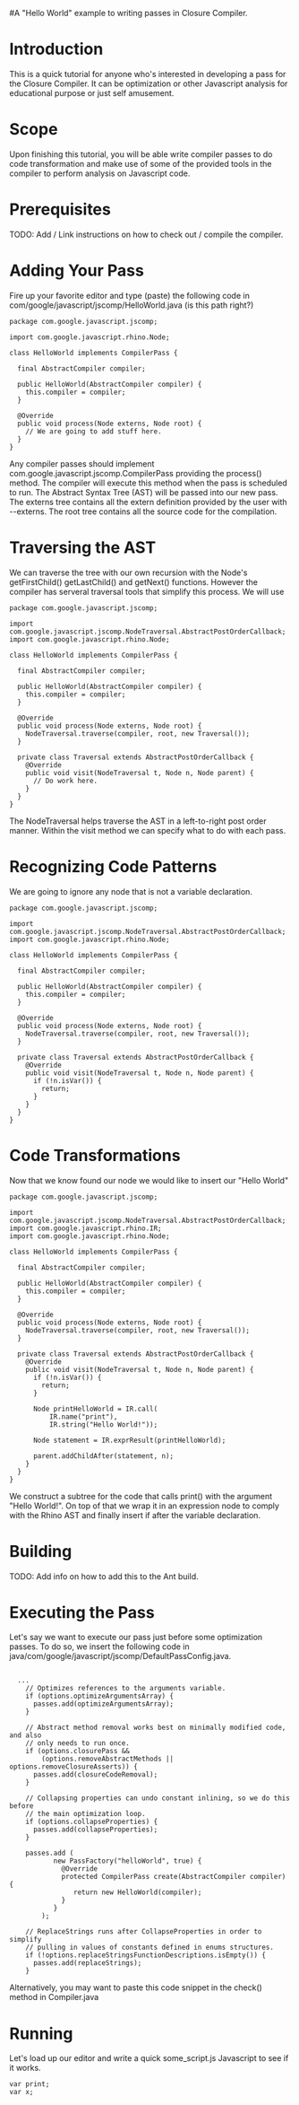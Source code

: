 #A "Hello World" example to writing passes in Closure Compiler.

# Introduction #

This is a quick tutorial for anyone who's interested in developing a pass for the Closure Compiler. It can be optimization or other Javascript analysis for educational purpose or just self amusement.

# Scope #

Upon finishing this tutorial, you will be able write compiler passes to do code transformation and make use of some of the provided tools in the compiler to perform analysis on Javascript code.

# Prerequisites #

TODO: Add / Link instructions on how to check out / compile the compiler.

# Adding Your Pass #

Fire up your favorite editor and type (paste) the following code in com/google/javascript/jscomp/HelloWorld.java (is this path right?)

```
package com.google.javascript.jscomp;

import com.google.javascript.rhino.Node;

class HelloWorld implements CompilerPass {

  final AbstractCompiler compiler;
  
  public HelloWorld(AbstractCompiler compiler) {
    this.compiler = compiler;
  }

  @Override
  public void process(Node externs, Node root) {
    // We are going to add stuff here. 
  }
}
```

Any compiler passes should implement com.google.javascript.jscomp.CompilerPass providing the process() method. The compiler will execute this method when the pass is scheduled to run. The Abstract Syntax Tree (AST) will be passed into our new pass. The externs tree contains all the extern definition provided by the user with --externs. The root tree contains all the source code for the compilation.

# Traversing the AST #

We can traverse the tree with our own recursion with the Node's getFirstChild() getLastChild() and getNext() functions. However the compiler has serveral traversal tools that simplify this process. We will use

```
package com.google.javascript.jscomp;

import com.google.javascript.jscomp.NodeTraversal.AbstractPostOrderCallback;
import com.google.javascript.rhino.Node;

class HelloWorld implements CompilerPass {

  final AbstractCompiler compiler;
  
  public HelloWorld(AbstractCompiler compiler) {
    this.compiler = compiler;
  }
  
  @Override
  public void process(Node externs, Node root) {
    NodeTraversal.traverse(compiler, root, new Traversal());
  }
  
  private class Traversal extends AbstractPostOrderCallback {
    @Override
    public void visit(NodeTraversal t, Node n, Node parent) {
      // Do work here.
    }
  }
}
```

The NodeTraversal helps traverse the AST in a left-to-right post order manner. Within the visit method we can specify what to do with each pass.

# Recognizing Code Patterns #

We are going to ignore any node that is not a variable declaration.

```
package com.google.javascript.jscomp;

import com.google.javascript.jscomp.NodeTraversal.AbstractPostOrderCallback;
import com.google.javascript.rhino.Node;

class HelloWorld implements CompilerPass {

  final AbstractCompiler compiler;
  
  public HelloWorld(AbstractCompiler compiler) {
    this.compiler = compiler;
  }
  
  @Override
  public void process(Node externs, Node root) {
    NodeTraversal.traverse(compiler, root, new Traversal());
  }
  
  private class Traversal extends AbstractPostOrderCallback {
    @Override
    public void visit(NodeTraversal t, Node n, Node parent) {
      if (!n.isVar()) {
        return;
      }
    }
  }
}
```

# Code Transformations #
Now that we know found our node we would like to insert our "Hello World"

```
package com.google.javascript.jscomp;

import com.google.javascript.jscomp.NodeTraversal.AbstractPostOrderCallback;
import com.google.javascript.rhino.IR;
import com.google.javascript.rhino.Node;

class HelloWorld implements CompilerPass {

  final AbstractCompiler compiler;
  
  public HelloWorld(AbstractCompiler compiler) {
    this.compiler = compiler;
  }
  
  @Override
  public void process(Node externs, Node root) {
    NodeTraversal.traverse(compiler, root, new Traversal());
  }
  
  private class Traversal extends AbstractPostOrderCallback {
    @Override
    public void visit(NodeTraversal t, Node n, Node parent) {
      if (!n.isVar()) {
        return;
      }

      Node printHelloWorld = IR.call(
          IR.name("print"),
          IR.string("Hello World!"));
      
      Node statement = IR.exprResult(printHelloWorld);
      
      parent.addChildAfter(statement, n);
    }
  }
}
```

We construct a subtree for the code that calls print() with the argument "Hello World!". On top of that we wrap it in an expression node to comply with the Rhino AST and finally insert if after the variable declaration.

# Building #

TODO: Add info on how to add this to the Ant build.

# Executing the Pass #

Let's say we want to execute our pass just before some optimization passes. To do so, we insert the following code in java/com/google/javascript/jscomp/DefaultPassConfig.java.

```

  ...
    // Optimizes references to the arguments variable.
    if (options.optimizeArgumentsArray) {
      passes.add(optimizeArgumentsArray);
    }

    // Abstract method removal works best on minimally modified code, and also
    // only needs to run once.
    if (options.closurePass &&
        (options.removeAbstractMethods || options.removeClosureAsserts)) {
      passes.add(closureCodeRemoval);
    }

    // Collapsing properties can undo constant inlining, so we do this before
    // the main optimization loop.
    if (options.collapseProperties) {
      passes.add(collapseProperties);
    }
   
    passes.add (
           new PassFactory("helloWorld", true) {
             @Override
             protected CompilerPass create(AbstractCompiler compiler) {
                return new HelloWorld(compiler);
             }
           }
        );

    // ReplaceStrings runs after CollapseProperties in order to simplify
    // pulling in values of constants defined in enums structures.
    if (!options.replaceStringsFunctionDescriptions.isEmpty()) {
      passes.add(replaceStrings);
    }
```

Alternatively, you may want to paste this code snippet in the check() method in Compiler.java

# Running #
Let's load up our editor and write a quick some\_script.js Javascript to see if it works.

```
var print;
var x;
```